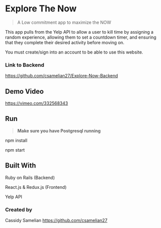 # Explore The Now

>A Low commitment app to maximize the NOW

This app pulls from the Yelp API to allow a user to kill time by assigning a random experience, allowing them to set a countdown timer, and ensuring that they complete their desired activity before moving on. 

You must create/sign into an account to be able to use this website.

### Link to Backend
https://github.com/csamelian27/Explore-Now-Backend

## Demo Video
https://vimeo.com/332568343



## Run
>**Make sure you have Postgresql running**

npm install

npm start

## Built With
Ruby on Rails (Backend)

React.js & Redux.js (Frontend)

Yelp API

### Created by
Cassidy Samelian https://github.com/csamelian27
